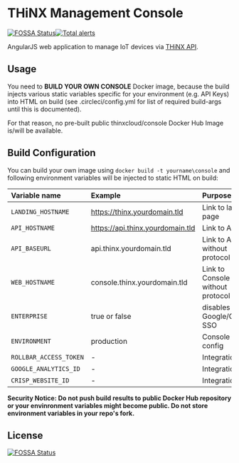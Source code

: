 # THiNX Management Console

[![FOSSA Status](https://app.fossa.io/api/projects/git%2Bgithub.com%2Fsuculent%2Fthinx-console.svg?type=shield)](https://app.fossa.io/projects/git%2Bgithub.com%2Fsuculent%2Fthinx-console?ref=badge_shield)[![Total alerts](https://img.shields.io/lgtm/alerts/g/suculent/thinx-console.svg?logo=lgtm&logoWidth=18)](https://lgtm.com/projects/g/suculent/thinx-console/alerts/)

AngularJS web application to manage IoT devices via [THiNX API](https://github.com/suculent/thinx-device-api).

## Usage

You need to **BUILD YOUR OWN CONSOLE** Docker image, because the build injects various static variables specific for your environment (e.g. API Keys) into HTML on build (see .circleci/config.yml for list of required build-args until this is documented).

For that reason, no pre-built public thinxcloud/console Docker Hub Image is/will be available.

## Build Configuration

You can build your own image using `docker build -t yourname\console` and following environment variables will be injected to static HTML on build:

| Variable name          | Example                          | Purpose                          | Default                 |
|:-----------------------|:---------------------------------|:---------------------------------|:------------------------|
| `LANDING_HOSTNAME`     | https://thinx.yourdomain.tld     | Link to landing page             | https://thinx.cloud     |
| `API_HOSTNAME`         | https://api.thinx.yourdomain.tld | Link to API                      | https://api.thinx.cloud |
| `API_BASEURL`          | api.thinx.yourdomain.tld         | Link to API without protocol     | api.thinx.cloud         |
| `WEB_HOSTNAME`         | console.thinx.yourdomain.tld     | Link to Console without protocol | rtm.thinx.cloud     |
| `ENTERPRISE`			| true or false                    | disables Google/GitHub SSO       | false                   |
| `ENVIRONMENT`			| production                       | Console build config             | development             |
| `ROLLBAR_ACCESS_TOKEN` | -                                | Integration                      | see Rollbar             |
| `GOOGLE_ANALYTICS_ID`  | -                                | Integration                      | see GAI                 |
| `CRISP_WEBSITE_ID`     | -                                | Integration                      | see Crisp.io            |

**Security Notice: Do not push build results to public Docker Hub repository or your envinronment variables might become public. Do not store environment variables in your repo's fork.**


## License

[![FOSSA Status](https://app.fossa.io/api/projects/git%2Bgithub.com%2Fsuculent%2Fthinx-console.svg?type=large)](https://app.fossa.io/projects/git%2Bgithub.com%2Fsuculent%2Fthinx-console?ref=badge_large)
